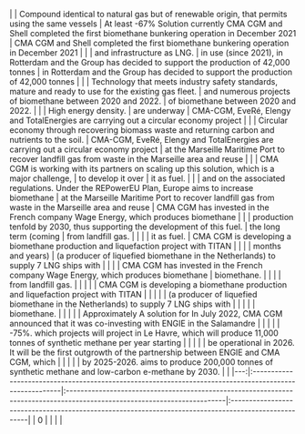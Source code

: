 |    | Compound identical to natural gas but of renewable origin, that permits using the same vessels         | At least -67% Solution currently CMA CGM and Shell completed the first biomethane bunkering operation in December 2021   | CMA CGM and Shell completed the first biomethane bunkering operation in December 2021               |
|    | and infrastructure as LNG.                                                                             | in use (since 2021), in Rotterdam and the Group has decided to support the production of 42,000 tonnes                   | in Rotterdam and the Group has decided to support the production of 42,000 tonnes                   |
|    | Technology that meets industry safety standards, mature and ready to use for the existing gas fleet.   | and numerous projects of biomethane between 2020 and 2022.                                                               | of biomethane between 2020 and 2022.                                                                |
|    | High energy density.                                                                                   | are underway                                                                                                             | CMA-CGM, EveRé, Elengy and TotalEnergies are carrying out a circular economy project                |
|    | Circular economy through recovering biomass waste and returning carbon and nutrients to the soil.      | CMA-CGM, EveRé, Elengy and TotalEnergies are carrying out a circular economy project                                     | at the Marseille Maritime Port to recover landfill gas from waste in the Marseille area and reuse   |
|    | CMA CGM is working with its partners on scaling up this solution, which is a major challenge,          | to develop it over                                                                                                       | it as fuel.                                                                                         |
|    | and on the associated regulations. Under the REPowerEU Plan, Europe aims to increase biomethane        | at the Marseille Maritime Port to recover landfill gas from waste in the Marseille area and reuse                        | CMA CGM has invested in the French company Wage Energy, which produces biomethane                   |
|    | production tenfold by 2030, thus supporting the development of this fuel.                              | the long term (coming                                                                                                    | from landfill gas.                                                                                  |
|    |                                                                                                        | it as fuel.                                                                                                              | CMA CGM is developing a biomethane production and liquefaction project with TITAN                   |
|    |                                                                                                        | months and years)                                                                                                        | (a producer of liquefied biomethane in the Netherlands) to supply 7 LNG ships with                  |
|    |                                                                                                        | CMA CGM has invested in the French company Wage Energy, which produces biomethane                                        | biomethane.                                                                                         |
|    |                                                                                                        | from landfill gas.                                                                                                       |                                                                                                     |
|    |                                                                                                        | CMA CGM is developing a biomethane production and liquefaction project with TITAN                                        |                                                                                                     |
|    |                                                                                                        | (a producer of liquefied biomethane in the Netherlands) to supply 7 LNG ships with                                       |                                                                                                     |
|    |                                                                                                        | biomethane.                                                                                                              |                                                                                                     |
|    |                                                                                                        | Approximately A solution for In July 2022, CMA CGM announced that it was co-investing with ENGIE in the Salamandre       |                                                                                                     |
|    |                                                                                                        | -75%. which projects will project in Le Havre, which will produce 11,000 tonnes of synthetic methane per year starting   |                                                                                                     |
|    |                                                                                                        | be operational in 2026. It will be the first outgrowth of the partnership between ENGIE and CMA CGM, which               |                                                                                                     |
|    |                                                                                                        | by 2025-2026. aims to produce 200,000 tonnes of synthetic methane and low-carbon e-methane by 2030.                      |                                                                                                     |
|---:|:-------------------------------------------------------------------------------------------------------|:-------------------------------------------------------------------------------------------------------------------------|:----------------------------------------------------------------------------------------------------|
|  0 |                                                                                                        |                                                                                                                          |                                                                                                     |